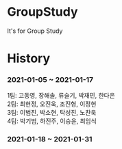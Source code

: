 # GroupStudy
It's for Group Study

# History
### 2021-01-05 ~ 2021-01-17

1팀: 고동영, 장해솔, 류슬기, 박재민, 한다은  
2팀: 최현정, 오진욱, 조진형, 이정현  
3팀: 이범진, 박소현, 탁성진, 노찬욱  
4팀: 박기범, 하진주, 이승윤, 최임식  

### 2021-01-18 ~ 2021-01-31


